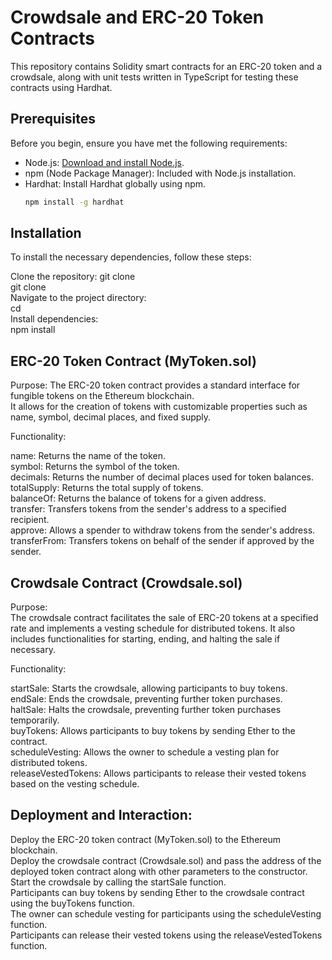 # Crowdsale and ERC-20 Token Contracts   

This repository contains Solidity smart contracts for an ERC-20 token and a crowdsale, along with unit tests written in TypeScript for testing these contracts using Hardhat.  

## Prerequisites  

Before you begin, ensure you have met the following requirements:  

- Node.js: [Download and install Node.js](https://nodejs.org/).  
- npm (Node Package Manager): Included with Node.js installation.  
- Hardhat: Install Hardhat globally using npm.  
  ```sh  
  npm install -g hardhat

## Installation  
To install the necessary dependencies, follow these steps:  

Clone the repository:  git clone <repository-url>  
git clone <repository-url>  
Navigate to the project directory:  
cd <project-directory>  
Install dependencies:  
npm install  

## ERC-20 Token Contract (MyToken.sol)

Purpose:
The ERC-20 token contract provides a standard interface for fungible tokens on the Ethereum blockchain.   
It allows for the creation of tokens with customizable properties such as name, symbol, decimal places, and fixed supply.  

Functionality:  

name: Returns the name of the token.  
symbol: Returns the symbol of the token.  
decimals: Returns the number of decimal places used for token balances.  
totalSupply: Returns the total supply of tokens.  
balanceOf: Returns the balance of tokens for a given address.  
transfer: Transfers tokens from the sender's address to a specified recipient.  
approve: Allows a spender to withdraw tokens from the sender's address.  
transferFrom: Transfers tokens on behalf of the sender if approved by the sender.  

## Crowdsale Contract (Crowdsale.sol)   

Purpose:  
The crowdsale contract facilitates the sale of ERC-20 tokens at a specified rate and implements a vesting schedule for distributed tokens. It also includes functionalities for starting, ending, and halting the sale if necessary.
  
Functionality:  

startSale: Starts the crowdsale, allowing participants to buy tokens.  
endSale: Ends the crowdsale, preventing further token purchases.  
haltSale: Halts the crowdsale, preventing further token purchases temporarily.  
buyTokens: Allows participants to buy tokens by sending Ether to the contract.  
scheduleVesting: Allows the owner to schedule a vesting plan for distributed tokens.  
releaseVestedTokens: Allows participants to release their vested tokens based on the vesting schedule.   


## Deployment and Interaction:  

Deploy the ERC-20 token contract (MyToken.sol) to the Ethereum blockchain.  
Deploy the crowdsale contract (Crowdsale.sol) and pass the address of the deployed token contract along with other parameters to the constructor.  
Start the crowdsale by calling the startSale function.  
Participants can buy tokens by sending Ether to the crowdsale contract using the buyTokens function.  
The owner can schedule vesting for participants using the scheduleVesting function.  
Participants can release their vested tokens using the releaseVestedTokens function.  
